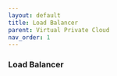 ```yaml
---
layout: default
title: Load Balancer
parent: Virtual Private Cloud
nav_order: 1
---
```


### Load Balancer